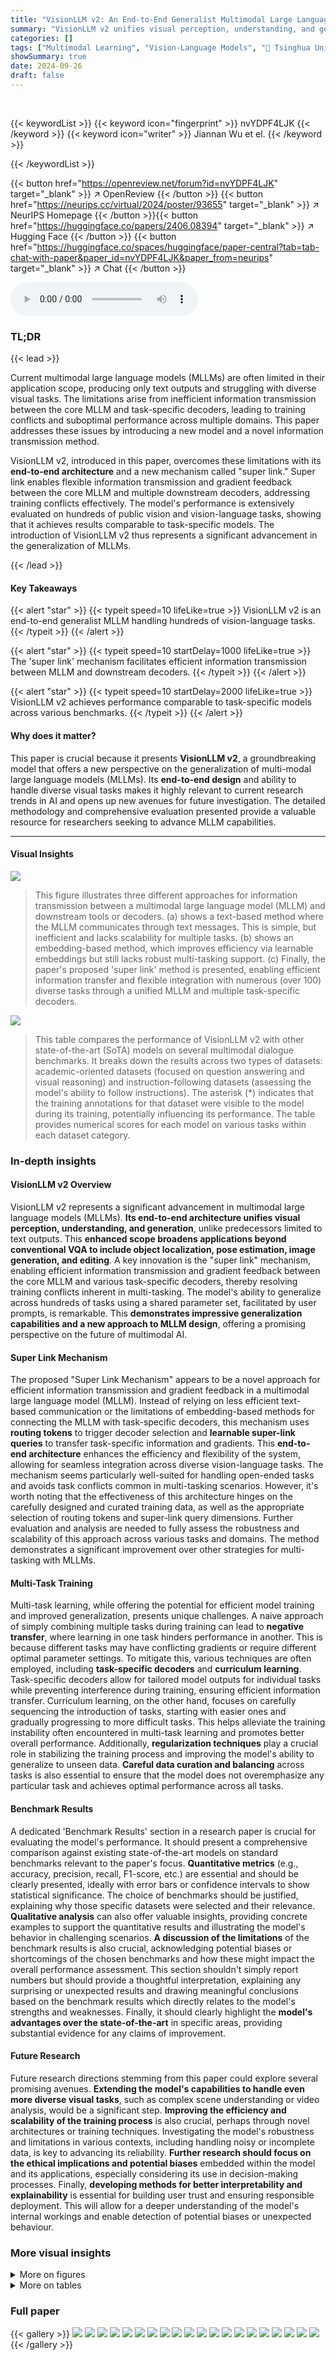 ```yaml
---
title: "VisionLLM v2: An End-to-End Generalist Multimodal Large Language Model for Hundreds of Vision-Language Tasks"
summary: "VisionLLM v2 unifies visual perception, understanding, and generation, excelling in various vision tasks and achieving performance comparable to task-specific models."
categories: []
tags: ["Multimodal Learning", "Vision-Language Models", "🏢 Tsinghua University",]
showSummary: true
date: 2024-09-26
draft: false
---
```


<br>

{{< keywordList >}}
{{< keyword icon="fingerprint" >}} nvYDPF4LJK {{< /keyword >}}
{{< keyword icon="writer" >}} Jiannan Wu et el. {{< /keyword >}}
 
{{< /keywordList >}}

{{< button href="https://openreview.net/forum?id=nvYDPF4LJK" target="_blank" >}}
↗ OpenReview
{{< /button >}}
{{< button href="https://neurips.cc/virtual/2024/poster/93655" target="_blank" >}}
↗ NeurIPS Homepage
{{< /button >}}{{< button href="https://huggingface.co/papers/2406.08394" target="_blank" >}}
↗ Hugging Face
{{< /button >}}
{{< button href="https://huggingface.co/spaces/huggingface/paper-central?tab=tab-chat-with-paper&paper_id=nvYDPF4LJK&paper_from=neurips" target="_blank" >}}
↗ Chat
{{< /button >}}



<audio controls>
    <source src="https://ai-paper-reviewer.com/nvYDPF4LJK/podcast.wav" type="audio/wav">
    Your browser does not support the audio element.
</audio>


### TL;DR


{{< lead >}}

Current multimodal large language models (MLLMs) are often limited in their application scope, producing only text outputs and struggling with diverse visual tasks.  The limitations arise from inefficient information transmission between the core MLLM and task-specific decoders, leading to training conflicts and suboptimal performance across multiple domains. This paper addresses these issues by introducing a new model and a novel information transmission method.

VisionLLM v2, introduced in this paper, overcomes these limitations with its **end-to-end architecture** and a new mechanism called "super link." Super link enables flexible information transmission and gradient feedback between the core MLLM and multiple downstream decoders, addressing training conflicts effectively.  The model's performance is extensively evaluated on hundreds of public vision and vision-language tasks, showing that it achieves results comparable to task-specific models. The introduction of VisionLLM v2 thus represents a significant advancement in the generalization of MLLMs.

{{< /lead >}}


#### Key Takeaways

{{< alert "star" >}}
{{< typeit speed=10 lifeLike=true >}} VisionLLM v2 is an end-to-end generalist MLLM handling hundreds of vision-language tasks. {{< /typeit >}}
{{< /alert >}}

{{< alert "star" >}}
{{< typeit speed=10 startDelay=1000 lifeLike=true >}} The 'super link' mechanism facilitates efficient information transmission between MLLM and downstream decoders. {{< /typeit >}}
{{< /alert >}}

{{< alert "star" >}}
{{< typeit speed=10 startDelay=2000 lifeLike=true >}} VisionLLM v2 achieves performance comparable to task-specific models across various benchmarks. {{< /typeit >}}
{{< /alert >}}

#### Why does it matter?
This paper is crucial because it presents **VisionLLM v2**, a groundbreaking model that offers a new perspective on the generalization of multi-modal large language models (MLLMs).  Its **end-to-end design** and ability to handle diverse visual tasks makes it highly relevant to current research trends in AI and opens up new avenues for future investigation.  The detailed methodology and comprehensive evaluation presented provide a valuable resource for researchers seeking to advance MLLM capabilities.

------
#### Visual Insights



![](https://ai-paper-reviewer.com/nvYDPF4LJK/figures_1_1.jpg)

> This figure illustrates three different approaches for information transmission between a multimodal large language model (MLLM) and downstream tools or decoders.  (a) shows a text-based method where the MLLM communicates through text messages. This is simple, but inefficient and lacks scalability for multiple tasks. (b) shows an embedding-based method, which improves efficiency via learnable embeddings but still lacks robust multi-tasking support. (c) Finally, the paper's proposed 'super link' method is presented, enabling efficient information transfer and flexible integration with numerous (over 100) diverse tasks through a unified MLLM and multiple task-specific decoders.





![](https://ai-paper-reviewer.com/nvYDPF4LJK/tables_5_1.jpg)

> This table compares the performance of VisionLLM v2 with other state-of-the-art (SoTA) models on several multimodal dialogue benchmarks.  It breaks down the results across two types of datasets: academic-oriented datasets (focused on question answering and visual reasoning) and instruction-following datasets (assessing the model's ability to follow instructions).  The asterisk (*) indicates that the training annotations for that dataset were visible to the model during its training, potentially influencing its performance. The table provides numerical scores for each model on various tasks within each dataset category.





### In-depth insights


#### VisionLLM v2 Overview
VisionLLM v2 represents a significant advancement in multimodal large language models (MLLMs).  **Its end-to-end architecture unifies visual perception, understanding, and generation**, unlike predecessors limited to text outputs. This **enhanced scope broadens applications beyond conventional VQA to include object localization, pose estimation, image generation, and editing**.  A key innovation is the "super link" mechanism, enabling efficient information transmission and gradient feedback between the core MLLM and various task-specific decoders, thereby resolving training conflicts inherent in multi-tasking.  The model's ability to generalize across hundreds of tasks using a shared parameter set, facilitated by user prompts, is remarkable. This **demonstrates impressive generalization capabilities and a new approach to MLLM design**, offering a promising perspective on the future of multimodal AI.

#### Super Link Mechanism
The proposed "Super Link Mechanism" appears to be a novel approach for efficient information transmission and gradient feedback in a multimodal large language model (MLLM).  Instead of relying on less efficient text-based communication or the limitations of embedding-based methods for connecting the MLLM with task-specific decoders, this mechanism uses **routing tokens** to trigger decoder selection and **learnable super-link queries** to transfer task-specific information and gradients.  This **end-to-end architecture** enhances the efficiency and flexibility of the system, allowing for seamless integration across diverse vision-language tasks. The mechanism seems particularly well-suited for handling open-ended tasks and avoids task conflicts common in multi-tasking scenarios. However, it's worth noting that the effectiveness of this architecture hinges on the carefully designed and curated training data, as well as the appropriate selection of routing tokens and super-link query dimensions.  Further evaluation and analysis are needed to fully assess the robustness and scalability of this approach across various tasks and domains. The method demonstrates a significant improvement over other strategies for multi-tasking with MLLMs.

#### Multi-Task Training
Multi-task learning, while offering the potential for efficient model training and improved generalization, presents unique challenges.  A naive approach of simply combining multiple tasks during training can lead to **negative transfer**, where learning in one task hinders performance in another.  This is because different tasks may have conflicting gradients or require different optimal parameter settings. To mitigate this, various techniques are often employed, including **task-specific decoders** and **curriculum learning**. Task-specific decoders allow for tailored model outputs for individual tasks while preventing interference during training, ensuring efficient information transfer. Curriculum learning, on the other hand, focuses on carefully sequencing the introduction of tasks, starting with easier ones and gradually progressing to more difficult tasks. This helps alleviate the training instability often encountered in multi-task learning and promotes better overall performance.  Additionally, **regularization techniques** play a crucial role in stabilizing the training process and improving the model's ability to generalize to unseen data.  **Careful data curation and balancing** across tasks is also essential to ensure that the model does not overemphasize any particular task and achieves optimal performance across all tasks.

#### Benchmark Results
A dedicated 'Benchmark Results' section in a research paper is crucial for evaluating the model's performance.  It should present a comprehensive comparison against existing state-of-the-art models on standard benchmarks relevant to the paper's focus.  **Quantitative metrics** (e.g., accuracy, precision, recall, F1-score, etc.) are essential and should be clearly presented, ideally with error bars or confidence intervals to show statistical significance.  The choice of benchmarks should be justified, explaining why those specific datasets were selected and their relevance.  **Qualitative analysis** can also offer valuable insights, providing concrete examples to support the quantitative results and illustrating the model's behavior in challenging scenarios.  **A discussion of the limitations** of the benchmark results is also crucial, acknowledging potential biases or shortcomings of the chosen benchmarks and how these might impact the overall performance assessment. This section shouldn't simply report numbers but should provide a thoughtful interpretation, explaining any surprising or unexpected results and drawing meaningful conclusions based on the benchmark results which directly relates to the model's strengths and weaknesses. Finally, it should clearly highlight the **model's advantages over the state-of-the-art** in specific areas, providing substantial evidence for any claims of improvement.

#### Future Research
Future research directions stemming from this paper could explore several promising avenues.  **Extending the model's capabilities to handle even more diverse visual tasks**, such as complex scene understanding or video analysis, would be a significant step.  **Improving the efficiency and scalability of the training process** is also crucial, perhaps through novel architectures or training techniques. Investigating the model's robustness and limitations in various contexts, including handling noisy or incomplete data, is key to advancing its reliability.  **Further research should focus on the ethical implications and potential biases** embedded within the model and its applications, especially considering its use in decision-making processes. Finally, **developing methods for better interpretability and explainability** is essential for building user trust and ensuring responsible deployment.  This will allow for a deeper understanding of the model's internal workings and enable detection of potential biases or unexpected behaviour.


### More visual insights

<details>
<summary>More on figures
</summary>


![](https://ai-paper-reviewer.com/nvYDPF4LJK/figures_4_1.jpg)

> This figure presents the architecture of VisionLLM v2, a multimodal large language model. It shows how the model takes image and text/visual prompts as inputs. A central large language model (LLM) processes these inputs and generates text outputs. Importantly, the LLM can also produce special routing tokens ([DET], [SEG], [GEN]) that trigger the selection of specific downstream decoders (for detection, segmentation, generation, etc.).  Super-link queries are appended after these routing tokens, providing task-specific information to the decoders, allowing for end-to-end training across diverse visual tasks.  The detailed connection between the LLM and task-specific decoders is further explained in Figure A13.


![](https://ai-paper-reviewer.com/nvYDPF4LJK/figures_5_1.jpg)

> This figure compares three different methods for information transmission between a multimodal large language model (MLLM) and downstream tools. The text-based method uses text messages which is inefficient and limits multitasking.  The embedding-based method uses learnable embeddings for efficient transfer but still struggles with multiple tasks. The proposed 'super link' method, shown in (c), uses a unified MLLM with super links to connect to multiple task-specific decoders, enabling efficient information transfer and supporting over 100 diverse tasks.


![](https://ai-paper-reviewer.com/nvYDPF4LJK/figures_8_1.jpg)

> This figure displays qualitative results of VisionLLM v2's image generation and editing capabilities.  It shows three example outputs: (a) Text-to-image generation, showcasing two different images generated from two different text prompts ('Pirate ship trapped in a cosmic maelstrom nebula' and 'A car in the style of van Gogh'),  and a comparison with results from Stable Diffusion v1.5; (b) Zero-shot bilingual image generation, demonstrating the model's ability to generate images from text prompts in different languages (Chinese and English); and (c) instruction-based image editing, illustrating how instructions can modify existing images (e.g., adding a hat to a person's head, turning a dog into a panda). The figure highlights the model's ability to generate high-quality, diverse images while following both textual and visual prompts.


![](https://ai-paper-reviewer.com/nvYDPF4LJK/figures_8_2.jpg)

> This figure shows the architecture of VisionLLM v2, a multimodal large language model.  It illustrates how the model processes image and text/visual prompts, using a large language model (LLM) as the core component to generate text and trigger task-specific decoders via routing tokens and super-link queries. The super-link queries are additional learned embeddings appended to the routing tokens to efficiently transfer information between the LLM and the various decoders, enabling VisionLLM v2 to handle a wide range of visual tasks.


![](https://ai-paper-reviewer.com/nvYDPF4LJK/figures_8_3.jpg)

> This figure compares the performance of using shared versus separate super-link queries for different downstream decoders in the VisionLLM v2 model.  The experiment is conducted on the COCO dataset, measuring Average Precision (AP) for both bounding boxes (box AP) and keypoints (keypoint AP).  The results show that using separate queries for each decoder leads to better performance, likely because it avoids conflicts between tasks and allows for more specialized information transfer.  Using shared queries results in decreased performance, indicating that the naive method of sharing embeddings is not sufficient for effective multi-task learning.


![](https://ai-paper-reviewer.com/nvYDPF4LJK/figures_25_1.jpg)

> This figure presents the architecture of VisionLLM v2, a multimodal large language model.  It shows how the model processes image and text/visual prompts using a large language model (LLM) as the core component. The LLM interacts with various task-specific decoders via a mechanism called 'super link.' This enables the model to handle numerous visual tasks and generate various outputs beyond text, such as image generation, object detection, etc.  The super link consists of routing tokens that signal which decoder to use and super-link queries that transmit relevant task information to the decoder. The figure highlights the model's capacity to unify visual perception, understanding, and generation in an end-to-end fashion.


![](https://ai-paper-reviewer.com/nvYDPF4LJK/figures_26_1.jpg)

> This figure shows the architecture of VisionLLM v2, a multimodal large language model.  The model takes image and text/visual prompts as input. A large language model (LLM) processes these inputs and generates text outputs. Importantly, the LLM can also produce special routing tokens that trigger the selection of different task-specific decoders (e.g., for detection, segmentation, generation).  Super-link queries are automatically appended to the routing tokens, further processed by the LLM, and act as a bridge between the LLM and the appropriate decoder, enabling efficient information transfer for a variety of visual tasks.  The figure highlights the end-to-end design and multimodal capabilities of the model.


![](https://ai-paper-reviewer.com/nvYDPF4LJK/figures_26_2.jpg)

> The figure illustrates the architecture of VisionLLM v2, a multimodal large language model.  It shows how the model takes image and text/visual prompts as input, processes them using a large language model (LLM), and outputs text or triggers task-specific decoders via special routing tokens and super-link queries. The super-link queries act as a bridge between the LLM and the decoders, enabling the model to handle a wide variety of visual tasks.  The figure highlights the end-to-end nature of the model and its ability to adapt to different tasks through flexible information transmission.


![](https://ai-paper-reviewer.com/nvYDPF4LJK/figures_26_3.jpg)

> This figure shows the architecture of VisionLLM v2, a multimodal large language model.  It takes images and text/visual prompts as input. A large language model (LLM) processes the input and generates text responses.  Crucially, the LLM can output special routing tokens which trigger the selection of different task-specific decoders (e.g., for object detection, segmentation, image generation). Super-link queries are appended to the routing tokens and further processed by the LLM to transmit task-specific information to the decoders, enabling end-to-end training across multiple tasks. This architecture allows the model to handle a wide range of vision and vision-language tasks.


![](https://ai-paper-reviewer.com/nvYDPF4LJK/figures_26_4.jpg)

> This figure shows several examples of object detection and instance segmentation results on various images.  The key takeaway is that the VisionLLM v2 model can handle various scenarios, including crowded scenes and images with many objects. Importantly, it demonstrates the flexibility to detect only specific user-requested object categories (e.g., only 'bottles' and 'forks') and also identifies novel classes not explicitly seen during training.


![](https://ai-paper-reviewer.com/nvYDPF4LJK/figures_26_5.jpg)

> This figure shows three examples of VisionLLM v2's image generation and editing capabilities.  The top row demonstrates text-to-image generation with two different prompts.  The first generates a pirate ship in a cosmic setting, and the second generates a car in the style of Van Gogh, illustrating the model's ability to understand and generate images based on complex descriptions and artistic styles. The bottom row shows examples of instruction-based image editing. A user prompt instructs the model to make various edits to existing images, such as changing an image's color palette and adding or removing objects. This showcases VisionLLM v2's capability to perform complex image manipulations in response to natural language commands.


![](https://ai-paper-reviewer.com/nvYDPF4LJK/figures_26_6.jpg)

> This figure illustrates the architecture of VisionLLM v2, a multimodal large language model.  It shows how the model processes image and text/visual prompts using a large language model (LLM) as the core. The LLM generates text responses and can output special routing tokens to select appropriate downstream decoders (e.g., for object detection, segmentation, image generation). Super-link queries are automatically added, enabling flexible information transmission and gradient feedback between the LLM and decoders. This unified architecture allows VisionLLM v2 to handle hundreds of diverse visual tasks.


![](https://ai-paper-reviewer.com/nvYDPF4LJK/figures_27_1.jpg)

> The figure shows the architecture of VisionLLM v2, a multimodal large language model.  It takes image and text/visual prompts as input and uses a central Large Language Model (LLM) to process instructions and generate responses.  The LLM can output special routing tokens to indicate which task-specific decoder should be used. Super-link queries are added to routing tokens, processed by the LLM, and used to efficiently transfer information between the LLM and decoders, supporting hundreds of visual tasks. The detailed architecture of the connection between the LLM and task-specific decoders is shown in Figure A13.


![](https://ai-paper-reviewer.com/nvYDPF4LJK/figures_27_2.jpg)

> This figure displays examples of the VisionLLM v2 model's image generation and editing capabilities.  The top row shows examples of text-to-image generation, where the model created images based on textual descriptions such as 'Pirate ship trapped in a cosmic maelstrom nebula' and 'A car in the style of van Gogh.' The bottom row showcases instruction-based image editing, demonstrating the model's ability to modify existing images according to user instructions.


![](https://ai-paper-reviewer.com/nvYDPF4LJK/figures_27_3.jpg)

> The figure shows the results of pose estimation on various images.  The model successfully detects keypoints on different subjects, including humans and animals.  Importantly, it demonstrates that the model can be prompted to focus on specific categories of subjects (e.g., only detecting humans) and even select specific keypoints, rather than all possible keypoints, for detection. This highlights the model's flexibility and its ability to adapt to user-defined constraints.


![](https://ai-paper-reviewer.com/nvYDPF4LJK/figures_27_4.jpg)

> This figure shows three examples of VisionLLM v2's capabilities in image generation and editing.  The top row demonstrates text-to-image generation, where natural language prompts are used to create images. The two examples are a pirate ship in a nebula and a car in the style of Van Gogh's paintings.  The bottom row displays examples of image editing, where instructions specify changes to be made to an existing image. The edits include turning a dog into a panda and altering the style of another image.


![](https://ai-paper-reviewer.com/nvYDPF4LJK/figures_27_5.jpg)

> This figure shows examples of pose estimation results obtained using VisionLLM v2.  The model demonstrates its ability to perform pose estimation on both human and animal images. Notably, the model can be instructed to either detect keypoints for specific categories (e.g., humans or animals only) or to only focus on individual keypoints within a specific category. This highlights VisionLLM v2's flexibility and capacity to adapt to various user-specified instructions.


![](https://ai-paper-reviewer.com/nvYDPF4LJK/figures_27_6.jpg)

> This figure shows several examples of pose estimation results obtained using VisionLLM v2.  It highlights the model's ability to detect keypoints not only in humans but also animals.  Importantly, it demonstrates the model's flexibility in two ways:  First, the user can specify the type of object (human or animal) for which they want to obtain pose information. Second, users can specify which keypoints they wish to see (all keypoints or specific keypoints).  Each example within the figure illustrates different situations to demonstrate the generality of the approach.


![](https://ai-paper-reviewer.com/nvYDPF4LJK/figures_28_1.jpg)

> The figure illustrates the architecture of VisionLLM v2, a multimodal large language model. It shows how the model takes image and text/visual prompts as input.  A central Large Language Model (LLM) processes these inputs and generates textual responses.  Importantly, the LLM can generate special tokens to trigger task-specific decoders (e.g., for detection, segmentation, generation).  Super-link queries, appended after the routing token embeddings, act as a bridge connecting the LLM to these specialized decoders.  This design allows the single model to handle a wide variety of visual tasks.


![](https://ai-paper-reviewer.com/nvYDPF4LJK/figures_29_1.jpg)

> This figure shows four examples of image generation and editing produced by the VisionLLM v2 model.  The top row displays examples of text-to-image generation, where different prompts are given to the model to generate unique images.  The bottom row shows examples of instruction-based image editing, where instructions are used to modify existing images. The images demonstrate the model's ability to generate high-quality, creative images and to perform a variety of image editing tasks.


![](https://ai-paper-reviewer.com/nvYDPF4LJK/figures_29_2.jpg)

> This figure displays qualitative results of the VisionLLM v2 model on image generation and editing tasks.  The left column shows the results of text-to-image generation, where the model created images from textual descriptions ('Pirate ship trapped in a cosmic maelstrom nebula' and 'A car in the style of van Gogh'). The right column demonstrates the model's image editing capabilities, modifying existing images based on given instructions. The results showcase the model's ability to generate and manipulate images based on varied and complex instructions.


![](https://ai-paper-reviewer.com/nvYDPF4LJK/figures_29_3.jpg)

> This figure shows qualitative results of VisionLLM v2 on image generation and image editing tasks.  The top row demonstrates text-to-image generation, showcasing the model's ability to create images from textual descriptions that include stylistic elements. The bottom row showcases instruction-based image editing, highlighting the model's ability to modify existing images according to specific instructions such as changing an object or applying a style. The examples illustrate VisionLLM v2's capability to perform both image generation and editing tasks with high fidelity and stylistic consistency.


![](https://ai-paper-reviewer.com/nvYDPF4LJK/figures_29_4.jpg)

> This figure illustrates the architecture of VisionLLM v2, a multimodal large language model.  It shows how the model takes image and text/visual prompts as input. A central Large Language Model (LLM) processes these inputs and generates text outputs.  Crucially, the LLM can also output special routing tokens that trigger the use of different task-specific decoders (e.g., for object detection, image generation).  Super-link queries are appended to the routing tokens and are processed by the LLM to provide task-specific information to the appropriate decoder. This allows VisionLLM v2 to handle hundreds of visual tasks with a single unified architecture. 


![](https://ai-paper-reviewer.com/nvYDPF4LJK/figures_30_1.jpg)

> This figure shows qualitative results of VisionLLM v2 on image generation and image editing tasks.  The left column shows the original image or text prompt, while the right column displays the results generated by VisionLLM v2.  The top row demonstrates text-to-image generation, showcasing the model's ability to create images from textual descriptions, such as a pirate ship in a nebula or a car in the style of Van Gogh. The bottom row illustrates the instruction-based image editing capabilities of the model. It highlights VisionLLM v2's ability to modify an existing image according to various instructions.


![](https://ai-paper-reviewer.com/nvYDPF4LJK/figures_30_2.jpg)

> This figure shows qualitative results of VisionLLM v2 on image generation and image editing tasks.  The top row displays examples of text-to-image generation, showcasing the model's ability to generate images from textual descriptions. The bottom row shows instruction-based image editing, demonstrating the model's capacity to manipulate existing images according to user instructions.  The figure highlights the model's versatility in handling various visual tasks and different artistic styles.


![](https://ai-paper-reviewer.com/nvYDPF4LJK/figures_30_3.jpg)

> The figure shows the architecture of VisionLLM v2, a multimodal large language model.  The model takes image and text/visual prompts as input. A large language model (LLM) processes these inputs and generates text-based responses.  Crucially, the LLM can also output special routing tokens, triggering the use of specific task-oriented decoders (e.g., for detection, segmentation, generation). Super-link queries are appended to these tokens, providing task-specific information to the appropriate decoder. This design allows VisionLLM v2 to handle a wide variety of visual tasks.


![](https://ai-paper-reviewer.com/nvYDPF4LJK/figures_31_1.jpg)

> This figure illustrates the architecture of VisionLLM v2, a multimodal large language model.  It shows how image and text/visual prompts are processed by an image encoder and text tokenizer respectively.  These are fed to a Large Language Model (LLM), which generates responses and can also output special routing tokens. These tokens trigger the selection of appropriate task-specific decoders via 'super links', allowing for flexible task handling and efficient information transmission. The super links consist of Routing Tokens and Super-Link Queries.  The detailed decoder connections are shown in Figure A13. The system as a whole allows for the handling of hundreds of visual tasks.


![](https://ai-paper-reviewer.com/nvYDPF4LJK/figures_31_2.jpg)

> This figure illustrates the architecture of VisionLLM v2, a multimodal large language model.  It shows how the model processes image and text/visual prompts using a large language model (LLM) as the central component. The LLM generates text responses and can also output special routing tokens to select appropriate task-specific decoders.  Super-link queries are added to the routing tokens to enable efficient information transfer between the LLM and the decoders, ultimately enabling the model to handle many visual tasks.  Figure A13 provides further detail on the connections between the LLM and the various decoders.


![](https://ai-paper-reviewer.com/nvYDPF4LJK/figures_32_1.jpg)

> The figure illustrates the architecture of VisionLLM v2, a multimodal large language model.  It shows how the model processes image and text/visual prompts using a central Large Language Model (LLM). The LLM generates text responses and can also produce special routing tokens that trigger the selection of task-specific decoders.  Super-link queries are appended to the routing tokens and processed by the LLM to transmit information to the appropriate decoder. This architecture allows the model to handle a wide range of visual tasks.


![](https://ai-paper-reviewer.com/nvYDPF4LJK/figures_32_2.jpg)

> The figure illustrates the architecture of VisionLLM v2, a multimodal large language model.  It shows how the model processes image and text/visual prompts. The core component is a large language model (LLM) that processes the inputs and generates text outputs.  Crucially, the LLM can generate special tokens (e.g., [DET]) that trigger task-specific decoders. These decoders handle various vision tasks like object detection or image generation.  Super-link queries are appended to routing tokens, acting as a bridge between the LLM and the decoders, enabling efficient information transfer.


![](https://ai-paper-reviewer.com/nvYDPF4LJK/figures_33_1.jpg)

> This figure presents the architecture of VisionLLM v2, a multimodal large language model.  It shows how the model takes image and text/visual prompts as input. The core component, a large language model (LLM), processes this input to generate textual responses. Importantly, the LLM can generate special routing tokens (like [DET]), which trigger the selection of a specific task decoder (for tasks like detection or segmentation).  The super-link queries, added after routing tokens, enhance information transfer between the LLM and these specialized decoders. This design allows the single model to handle a large number of visual tasks.


![](https://ai-paper-reviewer.com/nvYDPF4LJK/figures_35_1.jpg)

> The figure illustrates the architecture of VisionLLM v2, a multimodal large language model.  It shows how image and text/visual prompts are processed.  A central Large Language Model (LLM) interprets user instructions and generates responses.  Crucially, the LLM can output special routing tokens ([DET], etc.), triggering the selection of task-specific decoders via 'super links'. These super links use learnable queries that are appended after the routing tokens and processed by the LLM to effectively transmit information between the LLM and the task decoders, allowing support for diverse visual tasks.  The detailed decoder connections are described in a supplementary figure.


![](https://ai-paper-reviewer.com/nvYDPF4LJK/figures_37_1.jpg)

> This figure compares three different approaches for information transmission between a multimodal large language model (MLLM) and downstream tools or decoders. The first approach uses text messages, which is simple but inefficient. The second approach uses learnable embeddings, which is more efficient but doesn't scale well to multiple tasks. The third approach, proposed by the authors, uses a 'super link' mechanism, which combines the efficiency of embeddings with the ability to handle multiple tasks through unified interfaces.


![](https://ai-paper-reviewer.com/nvYDPF4LJK/figures_37_2.jpg)

> This figure compares three different approaches for transmitting information between a multimodal large language model (MLLM) and downstream tools or decoders.  (a) shows a text-based method, where the MLLM communicates with tools via text messages. This approach is simple but suffers from inefficient information transfer. (b) illustrates an embedding-based method, using learnable embeddings to connect the MLLM to task-specific decoders. While efficient, this method doesn't handle multiple tasks well. (c) presents the proposed 'super link' method, a unified MLLM using super links to connect with multiple task decoders, enabling efficient information transfer and multitasking.


![](https://ai-paper-reviewer.com/nvYDPF4LJK/figures_38_1.jpg)

> This figure illustrates three different approaches for transmitting information between a multimodal large language model (MLLM) and downstream tools or decoders.  (a) shows a traditional text-based method, where the MLLM communicates via text messages, which is slow and inefficient for complex tasks. (b) demonstrates an embedding-based approach that improves efficiency but still struggles with multiple tasks.  (c) presents the authors' proposed 'super link' method, which uses a unified MLLM and multiple task-specific decoders connected by super links, offering both efficiency and support for a large number of diverse tasks. This highlights the key advantage of the proposed approach.


![](https://ai-paper-reviewer.com/nvYDPF4LJK/figures_38_2.jpg)

> This figure illustrates three different approaches for information transmission between a multimodal large language model (MLLM) and downstream tools or decoders.  (a) shows a text-based approach, where the MLLM communicates with tools via text messages. This is simple but inefficient. (b) shows an embedding-based approach, using learnable embeddings for communication, which is efficient but not suitable for multiple tasks. (c) presents the authors' proposed 'super link' method, a unified MLLM connected to multiple decoders via super links for efficient and flexible information transfer across numerous tasks.


![](https://ai-paper-reviewer.com/nvYDPF4LJK/figures_39_1.jpg)

> This figure illustrates the architecture of VisionLLM v2, a multimodal large language model.  The model takes image and text/visual prompts as input. A central Large Language Model (LLM) processes these inputs and generates text outputs.  Importantly, the LLM can output special routing tokens which trigger the use of specific task decoders (e.g., for object detection, pose estimation, image generation).  Super-link queries are appended to the routing tokens, acting as a bridge between the LLM and these decoders, enabling efficient information transfer and facilitating the handling of numerous visual tasks.


![](https://ai-paper-reviewer.com/nvYDPF4LJK/figures_40_1.jpg)

> This figure compares three different approaches for information transmission between a Multimodal Large Language Model (MLLM) and downstream tools or decoders.  The text-based method (a) uses text messages, which is inefficient for complex information and lacks multi-tasking support. The embedding-based method (b) employs learnable embeddings, which is efficient for transferring information but still lacks multi-tasking support.  The proposed 'super link' method (c) uses a unified MLLM with multiple task-specific decoders connected via super links, efficiently handling over 100 tasks.


![](https://ai-paper-reviewer.com/nvYDPF4LJK/figures_41_1.jpg)

> This figure illustrates three different approaches for information transmission between a Multimodal Large Language Model (MLLM) and downstream tools or decoders. The first approach (a) uses text messages, which are inefficient and hinder efficient information transfer. The second approach (b) leverages learnable embeddings, resulting in more efficient information transfer, but it still does not fully support multiple tasks effectively.  The authors' proposed method (c) uses a 'super link' approach to achieve both efficiency in information transfer and the capability to effectively manage over 100 diverse tasks by connecting the unified MLLM with multiple task-specific decoders.


![](https://ai-paper-reviewer.com/nvYDPF4LJK/figures_42_1.jpg)

> This figure shows the architecture of VisionLLM v2, a multimodal large language model.  It details how the model processes image and text/visual prompts.  The core is a large language model (LLM) that generates text responses.  Importantly, the LLM can output special routing tokens that trigger the selection of specific downstream decoders (e.g., for object detection or image generation).  These decoders are connected to the LLM via 'super links', which involve task-specific queries automatically appended to the routing token embedding. This design enables efficient information transmission and gradient backpropagation, allowing the model to handle a wide array of vision and vision-language tasks.


![](https://ai-paper-reviewer.com/nvYDPF4LJK/figures_42_2.jpg)

> This figure illustrates the architecture of VisionLLM v2, a multimodal large language model.  It shows how the model takes image and text/visual prompts as input, processes them using a Large Language Model (LLM), and outputs text responses or triggers task-specific decoders via routing tokens and super-link queries.  The super-link mechanism allows flexible information transfer and gradient feedback between the LLM and the decoders for efficient multi-tasking. The figure highlights the model's ability to handle hundreds of visual tasks through a unified framework.


![](https://ai-paper-reviewer.com/nvYDPF4LJK/figures_42_3.jpg)

> This figure compares three different methods of information transmission between a multimodal large language model (MLLM) and downstream tools or decoders.  Method (a) uses text messages, which are inefficient for complex information. Method (b) uses embeddings for efficient transfer but doesn't handle multiple tasks well.  Method (c), the authors' proposed approach, uses a 'super link' to connect the MLLM to multiple task-specific decoders efficiently and supports over 100 different tasks.


![](https://ai-paper-reviewer.com/nvYDPF4LJK/figures_43_1.jpg)

> This figure illustrates the architecture of VisionLLM v2, a multimodal large language model.  The model takes image and text/visual prompts as input. A large language model (LLM) processes the input and generates text responses. Importantly, the LLM can output special routing tokens (e.g., [DET]) that trigger the use of specific task decoders (e.g., for object detection, segmentation, generation) connected via 'super links'. These super links use learnable queries, appended after routing tokens, to efficiently transfer information and gradients between the LLM and the decoders, enabling efficient multi-tasking. The figure highlights the end-to-end nature of VisionLLM v2, capable of handling hundreds of vision-language tasks.


</details>




<details>
<summary>More on tables
</summary>


![](https://ai-paper-reviewer.com/nvYDPF4LJK/tables_6_1.jpg)
> This table compares the performance of VisionLLM v2 and other state-of-the-art (SOTA) models on a range of multimodal dialogue benchmarks.  It shows performance across both academic-oriented datasets (requiring visual question answering and reasoning) and instruction-following datasets (measuring the model's ability to complete various tasks given instructions). The asterisk indicates when models had access to training annotations for a given dataset.

![](https://ai-paper-reviewer.com/nvYDPF4LJK/tables_7_1.jpg)
> This table presents a comparison of the VisionLLM v2 model's performance against other state-of-the-art models on two tasks: region recognition and visual commonsense reasoning.  Region recognition evaluates the model's ability to correctly identify objects within a given region of an image. Visual commonsense reasoning assesses the model's capacity for complex reasoning and understanding of visual scenes, requiring it to select both the correct answer and rationale for a given question about an image.  The table provides multiple metrics for both tasks, indicating the model's performance across different datasets and conditions.

![](https://ai-paper-reviewer.com/nvYDPF4LJK/tables_7_2.jpg)
> This table compares the performance of VisionLLM v2 with other state-of-the-art (SOTA) models on several multimodal dialogue benchmarks.  These benchmarks are categorized into academic-oriented datasets (focused on visual question answering) and instruction-following datasets (testing the model's ability to follow instructions).  The table shows various metrics for each dataset, allowing for a comprehensive comparison of the models' abilities across different types of multimodal tasks. The asterisk (*) indicates that the training annotations for the dataset were accessible during training.

![](https://ai-paper-reviewer.com/nvYDPF4LJK/tables_7_3.jpg)
> This table compares the performance of VisionLLM v2 and other state-of-the-art models on object detection and instance segmentation tasks.  The metrics used are Average Precision (AP), AP at 50% IoU (AP50), AP at 75% IoU (AP75), and mean Average Precision (mAP) for object detection. For instance segmentation, the metrics are AP, AP50, and AP75.  The table shows that VisionLLM v2, while a generalist model, achieves comparable results to specialist models, particularly on the COCO dataset.  Note that some models listed were finetuned on the dataset, while VisionLLM v2 was not.

![](https://ai-paper-reviewer.com/nvYDPF4LJK/tables_7_4.jpg)
> This table compares the performance of different pose estimation methods across various datasets.  The metrics used are Average Precision (AP) at different Intersection over Union (IoU) thresholds and Percentage of Correct Keypoints (PCK) at 0.2.  The methods are categorized as either specialist (designed for specific tasks like human pose estimation) or generalist (able to handle multiple tasks).  The backbone architecture used for each method is also specified. The asterisk (*) indicates that a method uses ground truth bounding boxes, a common approach in top-down pose estimation methods.

![](https://ai-paper-reviewer.com/nvYDPF4LJK/tables_9_1.jpg)
> This table presents an ablation study on the multi-task influence in the VisionLLM v2 model. It shows how fine-tuning the model on a single task (Image VQA, Instance Segmentation, or Image Generation) affects the loss on all three tasks. Positive values indicate that training on one task improves performance on another, while negative values suggest a detrimental effect, indicating potential task conflicts.

![](https://ai-paper-reviewer.com/nvYDPF4LJK/tables_9_2.jpg)
> This table shows the ablation study on the multi-task influence of VisionLLM v2. The model is fine-tuned on a single task (image VQA, instance segmentation, or image generation) for 1000 iterations. The table shows the loss change for all three tasks. A decrease in the loss value indicates beneficial training for the task, while an increase is detrimental.  The results indicate the mutual influence of multi-task joint training, highlighting the advantages and disadvantages of training on specific tasks and the impact on overall performance across tasks.

![](https://ai-paper-reviewer.com/nvYDPF4LJK/tables_22_1.jpg)
> This table compares the performance of VisionLLM v2 with other state-of-the-art (SOTA) models on various multimodal dialogue benchmarks.  It breaks down the results into two categories of datasets: academic-oriented and instruction-following.  Academic-oriented datasets focus on visual question answering and reasoning, while instruction-following datasets evaluate the model's ability to follow instructions across different tasks.  The table highlights the VisionLLM v2's performance relative to other models and notes when training annotations were observed during training.

![](https://ai-paper-reviewer.com/nvYDPF4LJK/tables_23_1.jpg)
> This table compares the performance of VisionLLM v2 with other state-of-the-art (SOTA) models on several multimodal dialogue benchmarks.  These benchmarks are categorized into academic-oriented datasets (focused on visual question answering) and instruction-following datasets (testing the model's ability to follow instructions).  The table shows the performance of each model on various metrics for each dataset, highlighting VisionLLM v2's performance relative to others. The asterisk (*) indicates that the training annotations were observed during training, possibly influencing the results. 

![](https://ai-paper-reviewer.com/nvYDPF4LJK/tables_23_2.jpg)
> This table compares the performance of VisionLLM v2 with other state-of-the-art models on object detection and instance segmentation tasks using the COCO and CrowdHuman datasets.  It shows the average precision (AP), AP at 50% IoU (AP50), AP at 75% IoU (AP75), and mMR (mean average precision) for different models and backbones (ResNet50, ViT-B, Swin-T, ViT-L, etc.).  The table highlights VisionLLM v2's performance against specialist models and demonstrates its capabilities in these visual perception tasks.

![](https://ai-paper-reviewer.com/nvYDPF4LJK/tables_23_3.jpg)
> This table compares the performance of different models on the COCO-interactive dataset for interactive segmentation.  The models are evaluated on metrics such as mIoU and cIoU (Intersection over Union).  The table highlights the performance of VisionLLM v2, both before and after fine-tuning on the specific task, demonstrating its improvement after fine-tuning. It also shows the results of various other state-of-the-art methods.

![](https://ai-paper-reviewer.com/nvYDPF4LJK/tables_23_4.jpg)
> This table compares the performance of VisionLLM v2 with other state-of-the-art models on interactive segmentation using different visual prompts (point, scribble, box, mask).  The mIoU (mean Intersection over Union) and cIoU (cumulative IoU) metrics are reported.  The * indicates that VisionLLM v2 was fine-tuned for this specific task, showing a significant improvement in performance.

![](https://ai-paper-reviewer.com/nvYDPF4LJK/tables_24_1.jpg)
> This table compares the performance of the VisionLLM v2 model with other state-of-the-art (SOTA) models on several multimodal dialogue benchmarks.  It breaks down the results across two types of datasets: academic-oriented datasets (designed for evaluating visual question answering and related tasks) and instruction-following datasets (focused on evaluating models' ability to follow complex instructions in multimodal contexts). The table shows that VisionLLM v2 achieves competitive or better performance than other models, especially on instruction-following tasks.

![](https://ai-paper-reviewer.com/nvYDPF4LJK/tables_24_2.jpg)
> This table compares the performance of VisionLLM v2 with other state-of-the-art models for object detection and instance segmentation tasks on the COCO and CrowdHuman datasets.  It shows the AP, AP50, AP75, and mMR metrics for both tasks and indicates whether the model was fine-tuned on the dataset. The table highlights VisionLLM v2's competitive performance, especially given its use of a lightweight Swin-T backbone.

![](https://ai-paper-reviewer.com/nvYDPF4LJK/tables_24_3.jpg)
> This table compares the performance of VisionLLM v2 with other state-of-the-art (SoTA) multimodal large language models (MLLMs) on several benchmark datasets.  It's split into academic-oriented datasets (focused on visual question answering) and instruction-following datasets (assessing the model's ability to follow complex instructions). The asterisk (*) indicates that the training annotations of that dataset were observed during the training of the corresponding model.  The table helps demonstrate VisionLLM v2's performance against other models on a range of tasks.

![](https://ai-paper-reviewer.com/nvYDPF4LJK/tables_25_1.jpg)
> This table compares the performance of VisionLLM v2 with other state-of-the-art models on two tasks: region recognition and visual commonsense reasoning.  Region recognition assesses the model's ability to identify objects within a given bounding box, while visual commonsense reasoning tests its ability to answer questions and provide rationales based on images and language.  The table shows performance metrics such as mAP (mean Average Precision), accuracy, semantic similarity (SS), semantic IoU (S-IoU), and question-answer-rationale (QAR) scores.  The results indicate VisionLLM v2's competitive performance compared to specialized models, especially on visual commonsense reasoning.

![](https://ai-paper-reviewer.com/nvYDPF4LJK/tables_25_2.jpg)
> This table presents the ablation study on the number of super-link queries used in VisionLLM v2. It evaluates the impact of varying the number of queries on four key visual perception tasks: instance segmentation using the COCO dataset, visual grounding using the RefCOCO dataset, pose estimation using the COCO dataset, and interactive segmentation using scribbles on the COCO dataset. The results show that increasing the number of queries generally improves performance across all four tasks, indicating that richer representations lead to better results. The default setting (4 queries) is highlighted in gray.

![](https://ai-paper-reviewer.com/nvYDPF4LJK/tables_34_1.jpg)
> This table compares the performance of VisionLLM v2 with state-of-the-art (SoTA) models on various multimodal dialogue benchmarks.  It breaks down the results across two types of datasets: academic-oriented datasets (VQA tasks) and instruction-following datasets.  The academic datasets assess the model's ability to answer questions about images, while the instruction-following datasets evaluate the model's capability to follow instructions and perform tasks based on them. The asterisk (*) indicates that the training annotations were visible to the model during training, highlighting a potential advantage for those models.

![](https://ai-paper-reviewer.com/nvYDPF4LJK/tables_34_2.jpg)
> This table compares the performance of VisionLLM v2 with other state-of-the-art (SoTA) models on several multimodal dialogue benchmarks.  These benchmarks are categorized into academic-oriented datasets (focused on visual question answering) and instruction-following datasets (assessing the model's ability to follow instructions). The table shows that VisionLLM v2 achieves competitive or superior performance compared to SoTA models across various metrics, particularly on instruction-following datasets, even though the training annotations for some datasets were visible during training.  The asterisk (*) indicates that the model's training data included the annotations from the dataset being evaluated.

![](https://ai-paper-reviewer.com/nvYDPF4LJK/tables_34_3.jpg)
> This table compares the performance of VisionLLM v2 with other state-of-the-art (SOTA) models on several multimodal dialogue benchmarks.  It breaks down the results across two types of datasets: academic-oriented datasets (VQAv2, GQA, VizWiz, ScienceQA, TextVQA) which focus on question-answering tasks, and instruction-following datasets (POPE, MME, MMBench-EN/CN, SEED-Bench) which evaluate the model's ability to follow instructions.  The asterisk (*) indicates that the training annotations for the dataset were observed during training, signifying a potential advantage for models that have seen that data during training.

![](https://ai-paper-reviewer.com/nvYDPF4LJK/tables_36_1.jpg)
> This table compares the performance of the VisionLLM v2 model with other state-of-the-art (SOTA) models on several multimodal dialogue benchmarks.  These benchmarks are categorized into academic-oriented datasets (focused on visual question answering) and instruction-following datasets (testing the model's ability to follow instructions). The table shows various metrics for each model on each dataset, highlighting the VisionLLM v2's performance relative to the other models.  An asterisk (*) indicates that the training annotations of the dataset were observed during training, implying potential data leakage.

</details>




### Full paper

{{< gallery >}}
<img src="https://ai-paper-reviewer.com/nvYDPF4LJK/1.png" class="grid-w50 md:grid-w33 xl:grid-w25" />
<img src="https://ai-paper-reviewer.com/nvYDPF4LJK/2.png" class="grid-w50 md:grid-w33 xl:grid-w25" />
<img src="https://ai-paper-reviewer.com/nvYDPF4LJK/3.png" class="grid-w50 md:grid-w33 xl:grid-w25" />
<img src="https://ai-paper-reviewer.com/nvYDPF4LJK/4.png" class="grid-w50 md:grid-w33 xl:grid-w25" />
<img src="https://ai-paper-reviewer.com/nvYDPF4LJK/5.png" class="grid-w50 md:grid-w33 xl:grid-w25" />
<img src="https://ai-paper-reviewer.com/nvYDPF4LJK/6.png" class="grid-w50 md:grid-w33 xl:grid-w25" />
<img src="https://ai-paper-reviewer.com/nvYDPF4LJK/7.png" class="grid-w50 md:grid-w33 xl:grid-w25" />
<img src="https://ai-paper-reviewer.com/nvYDPF4LJK/8.png" class="grid-w50 md:grid-w33 xl:grid-w25" />
<img src="https://ai-paper-reviewer.com/nvYDPF4LJK/9.png" class="grid-w50 md:grid-w33 xl:grid-w25" />
<img src="https://ai-paper-reviewer.com/nvYDPF4LJK/10.png" class="grid-w50 md:grid-w33 xl:grid-w25" />
<img src="https://ai-paper-reviewer.com/nvYDPF4LJK/11.png" class="grid-w50 md:grid-w33 xl:grid-w25" />
<img src="https://ai-paper-reviewer.com/nvYDPF4LJK/12.png" class="grid-w50 md:grid-w33 xl:grid-w25" />
<img src="https://ai-paper-reviewer.com/nvYDPF4LJK/13.png" class="grid-w50 md:grid-w33 xl:grid-w25" />
<img src="https://ai-paper-reviewer.com/nvYDPF4LJK/14.png" class="grid-w50 md:grid-w33 xl:grid-w25" />
<img src="https://ai-paper-reviewer.com/nvYDPF4LJK/15.png" class="grid-w50 md:grid-w33 xl:grid-w25" />
<img src="https://ai-paper-reviewer.com/nvYDPF4LJK/16.png" class="grid-w50 md:grid-w33 xl:grid-w25" />
<img src="https://ai-paper-reviewer.com/nvYDPF4LJK/17.png" class="grid-w50 md:grid-w33 xl:grid-w25" />
<img src="https://ai-paper-reviewer.com/nvYDPF4LJK/18.png" class="grid-w50 md:grid-w33 xl:grid-w25" />
<img src="https://ai-paper-reviewer.com/nvYDPF4LJK/19.png" class="grid-w50 md:grid-w33 xl:grid-w25" />
<img src="https://ai-paper-reviewer.com/nvYDPF4LJK/20.png" class="grid-w50 md:grid-w33 xl:grid-w25" />
{{< /gallery >}}